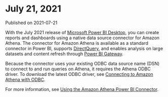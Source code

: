 # July 21, 2021<a name="release-note-2021-07-21"></a>

Published on 2021\-07\-21

With the July 2021 release of [Microsoft Power BI Desktop](https://powerbi.microsoft.com/en-us/desktop/), you can create reports and dashboards using a native data source connector for Amazon Athena\. The connector for Amazon Athena is available as a standard connector in Power BI, supports [DirectQuery](https://docs.microsoft.com/power-bi/connect-data/desktop-use-directquery), and enables analysis on large datasets and content refresh through [Power BI Gateway](https://powerbi.microsoft.com/gateway/)\.

Because the connector uses your existing ODBC data source name \(DSN\) to connect to and run queries on Athena, it requires the Athena ODBC driver\. To download the latest ODBC driver, see [Connecting to Amazon Athena with ODBC](connect-with-odbc.md)\.

For more information, see [Using the Amazon Athena Power BI Connector](connect-with-odbc-and-power-bi.md)\.